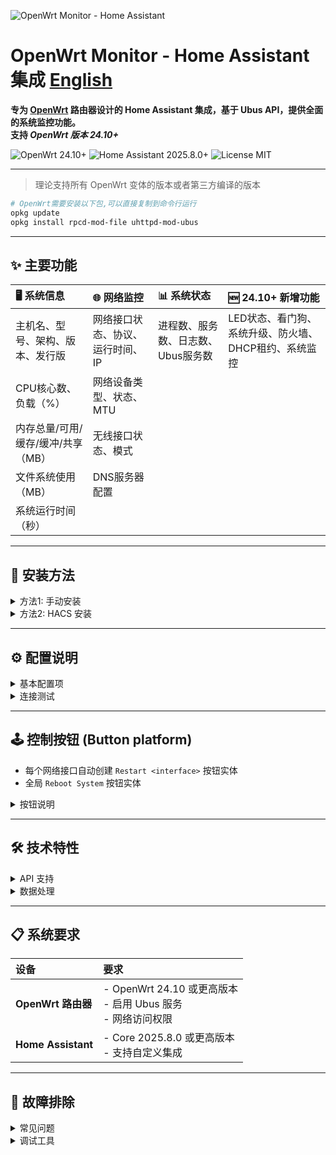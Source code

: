 
![OpenWrt Monitor - Home Assistant](https://img.shields.io/badge/OpenWrt%20Monitor-Home%20Assistant-blue?style=for-the-badge&logo=home-assistant)

# OpenWrt Monitor - Home Assistant 集成  [English](./README_EN.md)

**专为 [OpenWrt](https://openwrt.org/) 路由器设计的 Home Assistant 集成，基于 Ubus API，提供全面的系统监控功能。**  
**支持 _OpenWrt 版本 24.10+_**

![OpenWrt 24.10+](https://img.shields.io/badge/OpenWrt-24.10%2B-green?style=flat-square)
![Home Assistant 2025.8.0+](https://img.shields.io/badge/Home%20Assistant-2025.8.0%2B-blue?style=flat-square)
![License MIT](https://img.shields.io/badge/License-MIT-yellow?style=flat-square)

---

> 理论支持所有 OpenWrt 变体的版本或者第三方编译的版本
```bash 
# OpenWrt需要安装以下包,可以直接复制到命令行运行
opkg update
opkg install rpcd-mod-file uhttpd-mod-ubus
```
---

## ✨ 主要功能

| 🖥️ 系统信息 | 🌐 网络监控 | 📊 系统状态 | 🆕 24.10+ 新增功能 |
|:---|:---|:---|:---|
| 主机名、型号、架构、版本、发行版 | 网络接口状态、协议、运行时间、IP | 进程数、服务数、日志数、Ubus服务数 | LED状态、看门狗、系统升级、防火墙、DHCP租约、系统监控 |
| CPU核心数、负载（%） | 网络设备类型、状态、MTU |  |  |
| 内存总量/可用/缓存/缓冲/共享（MB） | 无线接口状态、模式 |  |  |
| 文件系统使用（MB） | DNS服务器配置 |  |  |
| 系统运行时间（秒） |  |  |  |

---

## 🚀 安装方法

<details>
<summary>方法1: 手动安装</summary>

1. 下载整个 `openwrt_monitor` 文件夹
2. 放入 Home Assistant 配置目录下的 `custom_components/` 文件夹
3. 重启 Home Assistant
4. 在集成页面中添加 **OpenWrt Monitor**
</details>

<details>
<summary>方法2: HACS 安装</summary>

1. 在 HACS 中添加自定义仓库
2. 搜索并安装 **OpenWrt Monitor**
3. 重启 Home Assistant
4. 在集成页面中添加 **OpenWrt Monitor**
</details>

---

## ⚙️ 配置说明

<details>
<summary>基本配置项</summary>

- **Host**: OpenWrt 路由器的 IP 地址
- **Username**: 路由器用户名
- **Password**: 路由器密码
- **Scan Interval**: 数据更新间隔（10-300秒）

</details>

<details>
<summary>连接测试</summary>

集成会在配置时自动测试连接，确保能够成功连接到 OpenWrt 路由器。

</details>

---

## 🕹️ 控制按钮 (Button platform)

- 每个网络接口自动创建 `Restart <interface>` 按钮实体
- 全局 `Reboot System` 按钮实体

<details>
<summary>按钮说明</summary>

- **Restart 按钮**：依次尝试接口重启（down → up），多种回退方式（ifdown/ifup、`/sbin/wifi down|up`、`network.reload`）
- **Reboot Router 按钮**：优先使用 ubus 的 `system.reboot`，不可用时回退到 `/sbin/reboot` 或 `reboot` 命令

**实体名称示例：**
- `Restart radio0`
- `Reboot System`

**服务调用：**

| 服务 | service data 示例 |
|:---|:---|
| `ubus.restart_interface` | `{ "interface": "radio0" }` |
| `ubus.reboot_router` | `{}` |

</details>

---

## 🛠️ 技术特性

<details>
<summary>API 支持</summary>

- **Ubus API**：主要数据源，提供系统级信息
- **OpenWrt 24.10+ 优化**：支持最新 Ubus 接口
- **自动协议检测**：自动尝试 HTTPS 和 HTTP
- **SSL 证书处理**：忽略自签名证书错误
- **连接重试**：自动重试失败连接

</details>

<details>
<summary>数据处理</summary>

- **单位转换**：字节转 MB，负载转百分比
- **并行 API 调用**：提升效率
- **错误处理**：优雅处理 API 失败
- **数据缓存**：智能缓存减少请求

</details>

---

## 📋 系统要求

| 设备 | 要求 |
|:---|:---|
| **OpenWrt 路由器** | - OpenWrt 24.10 或更高版本<br>- 启用 Ubus 服务<br>- 网络访问权限 |
| **Home Assistant** | - Core 2025.8.0 或更高版本<br>- 支持自定义集成 |

---

## 🐛 故障排除

<details>
<summary>常见问题</summary>

- **1. 连接失败**
  - 检查路由器 IP 是否正确
  - 确认用户名和密码
  - 检查网络连接

- **2. 数据不完整**
  - 确认 Ubus 服务正在运行
  - 检查路由器权限设置
  - 查看 Home Assistant 日志

</details>

<details>
<summary>调试工具</summary>

使用 `debug_api.py` 脚本测试 API 连接：
